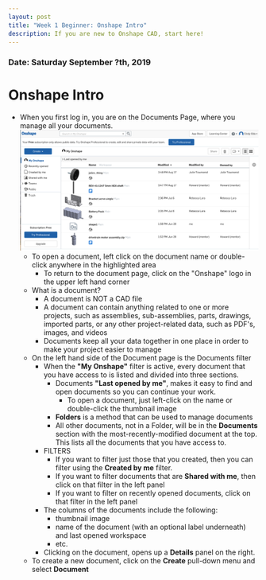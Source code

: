 ```yaml
---
layout: post
title: "Week 1 Beginner: Onshape Intro"
description: If you are new to Onshape CAD, start here! 
---
```


### Date: Saturday September ?th, 2019
# Onshape Intro
* When you first log in, you are on the Documents Page, where you manage all your documents. 
![xx](https://raw.githubusercontent.com/java-rnrr/CAD/gh-pages/images/onshape_doc.png)
  * To open a document, left click on the document name or double-click anywhere in the highlighted area
    * To return to the document page, click on the "Onshape" logo in the upper left hand corner
  * What is a document?
    * A document is NOT a CAD file
    * A document can contain anything related to one or more projects, such as assemblies, sub-assemblies, parts, drawings, imported parts, or any other project-related data, such as PDF's, images, and videos
    * Documents keep all your data together in one place in order to make your project easier to manage
  * On the left hand side of the Document page is the Documents filter 
    * When the **"My Onshape"** filter is active, every document that you have access to is listed and divided into three sections.
      * Documents **"Last opened by me"**, makes it easy to find and open documents so you can continue your work.
        * To open a document, just left-click on the name or double-click the thumbnail image
      * **Folders** is a method that can be used to manage documents
      * All other documents, not in a Folder, will be in the **Documents** section with the most-recently-modified document at the top.  This lists all the documents that you have access to.  
    * FILTERS
      * If you want to filter just those that you created, then you can filter using the **Created by me** filter.
      * If you want to filter documents that are **Shared with me**, then click on that filter in the left panel
      * If you want to filter on recently opened documents, click on that filter in the left panel
    * The columns of the documents include the following:
      * thumbnail image
      * name of the document (with an optional label underneath) and last opened workspace
      * etc.
    * Clicking on the document, opens up a **Details** panel on the right.
  * To create a new document, click on the **Create** pull-down menu and select **Document**
